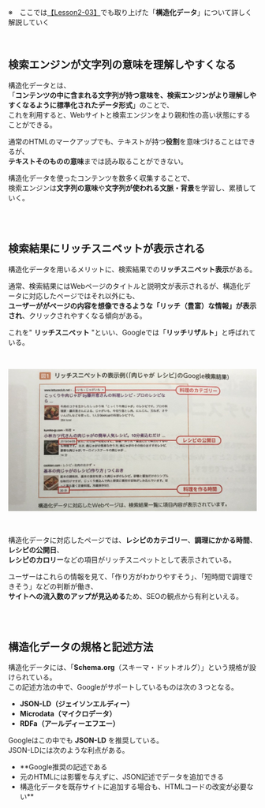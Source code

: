 

※　ここでは[【Lesson2-03】](https://github.com/tamayura8823spirit/siteExample02/blob/main/%E5%8F%82%E8%80%83%E7%94%A8%E3%82%B3%E3%83%BC%E3%83%88%E3%82%99%E9%9B%86/%E3%81%A1%E3%82%83%E3%82%93%E3%81%A8%E3%81%97%E3%81%9F%E3%83%97%E3%83%AD%E3%81%AB%E3%81%AA%E3%82%8B/Lesson2/%E3%82%BB%E3%83%9E%E3%83%B3%E3%83%86%E3%82%A3%E3%83%83%E3%82%AFWeb%E3%82%92%E6%A7%8B%E7%AF%89%E3%81%99%E3%82%8B%E3%81%9F%E3%82%81%E3%81%AE%E6%8A%80%E8%A1%93.md#%E6%A7%8B%E9%80%A0%E5%8C%96%E3%83%87%E3%83%BC%E3%82%BF%E3%81%AE%E8%A8%98%E8%BF%B0)でも取り上げた「**構造化データ**」について詳しく解説していく  

<br>

## 検索エンジンが文字列の意味を理解しやすくなる
構造化データとは、  
「**コンテンツの中に含まれる文字列が持つ意味を、検索エンジンがより理解しやすくなるように標準化されたデータ形式**」のことで、  
これを利用すると、Webサイトと検索エンジンをより親和性の高い状態にすることができる。  

通常のHTMLのマークアップでも、テキストが持つ**役割**を意味づけることはできるが、  
**テキストそのものの意味**までは読み取ることができない。  

構造化データを使ったコンテンツを数多く収集することで、  
検索エンジンは**文字列の意味**や**文字列が使われる文脈・背景**を学習し、累積していく。  

<br><br>

## 検索結果にリッチスニペットが表示される
構造化データを用いるメリットに、検索結果での**リッチスニペット表示**がある。  

通常、検索結果にはWebページのタイトルと説明文が表示されるが、構造化データに対応したページではそれ以外にも、  
**ユーザーががページの内容を想像できるような「リッチ（豊富）な情報」が表示され**、クリックされやすくなる傾向がある。  

これを" **リッチスニペット** "といい、Googleでは「**リッチリザルト**」と呼ばれている。  

<br>

![リッチスニペット](images/54c92560-159d-4e01-86dd-9dc92ecc95f4-0.jpg)

<br>

構造化データに対応したページでは、**レシピのカテゴリー**、**調理にかかる時間**、**レシピの公開日**、  
**レシピのカロリー**などの項目がリッチスニペットとして表示されている。  

ユーザーはこれらの情報を見て、「作り方がわかりやすそう」、「短時間で調理できそう」などの判断が働き、  
**サイトへの流入数のアップが見込める**ため、SEOの観点から有利といえる。  

<br><br>

## 構造化データの規格と記述方法
構造化データには、「**Schema.org**（スキーマ・ドットオルグ）」という規格が設けられている。  
この記述方法の中で、Googleがサポートしているものは次の３つとなる。  

* **JSON-LD（ジェイソンエルディー）**
* **Microdata（マイクロデータ）**
* **RDFa（アールディーエフエー）**

Googleはこの中でも **JSON-LD** を推奨している。  
JSON-LDには次のような利点がある。  

* **Google推奨の記述である
* 元のHTMLには影響を与えずに、JSON記述でデータを追加できる
* 構造化データを既存サイトに追加する場合も、HTMLコードの改変が必要ない**










